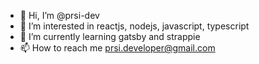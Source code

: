- 👋 Hi, I’m @prsi-dev
- 👀 I’m interested in reactjs, nodejs, javascript, typescript
- 🌱 I’m currently learning gatsby and strappie
- 📫 How to reach me prsi.developer@gmail.com

<!---
prsi-dev/prsi-dev is a ✨ special ✨ repository because its `README.md` (this file) appears on your GitHub profile.
You can click the Preview link to take a look at your changes.
--->
